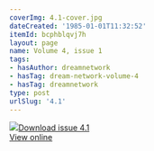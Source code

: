 ```yaml
---
coverImg: 4.1-cover.jpg
dateCreated: '1985-01-01T11:32:52'
itemId: bcphblqvj7h
layout: page
name: Volume 4, issue 1
tags:
- hasAuthor: dreamnetwork
- hasTag: dream-network-volume-4
- hasTag: dreamnetwork
type: post
urlSlug: '4.1'
---
```

<img class="card-journal-img" src="../images/4.1-rect.jpg"/><a href="../files/pdfs/Volume_4/4.1-The-Dream-Network_Volume-4_Issue-1.pdf" download="">Download issue 4.1</a><br><a href="../files/pdfs/Volume_4/4.1-The-Dream-Network_Volume-4_Issue-1.pdf">View online</a>